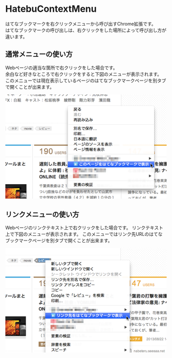 # HatebuContextMenu


はてなブックマークを右クリックメニューから呼び出すChrome拡張です。  
はてなブックマークの呼び出しは、右クリックをした場所によって呼び出し方が違います。


## 通常メニューの使い方
Webページの適当な箇所で右クリックをした場合です。  
余白など好きなところで右クリックをすると下図のメニューが表示されます。  
このメニューでは現在表示しているページのはてなブックマークページを別タブで開くことが出来ます。

![通常のメニュー](img/capture1.png)


## リンクメニューの使い方
Webページのリンクテキスト上で右クリックをした場合です。
リンクテキスト上で下図のメニューが表示されます。
このメニューではリンク先URLのはてなブックマークページを別タブで開くことが出来ます。

![リンク先メニュー](img/capture2.png)
